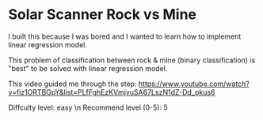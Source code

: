 # Solar Scanner Rock vs Mine

I built this because I was bored and I wanted to learn how to implement linear regression model. 

This problem of classification between rock & mine (binary classification) is "best" to be solved with linear regression model. 

This video guided me through the step: https://www.youtube.com/watch?v=fiz1ORTBGpY&list=PLfFghEzKVmjvuSA67LszN1dZ-Dd_pkus6

Diffculty level: easy \n
Recommend level (0-5): 5

